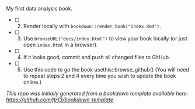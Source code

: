 My first data analysis book. 

- [ ] 2. Render locally with `bookdown::render_book("index.Rmd")`.

- [ ] 3. Use `browseURL("docs/index.html")` to view your book locally (or just open `index.html` in a browser).

- [ ] 4. If it looks good, commit and push all changed files to GitHub. 

- [ ] 5. Use this code to go the book  usethis::browse_github()
(You will need to repeat steps 2 and 4 every time you wish to update the book online.)

*This repo was initially generated from a bookdown template available here: https://github.com/jtr13/bookdown-template.*



